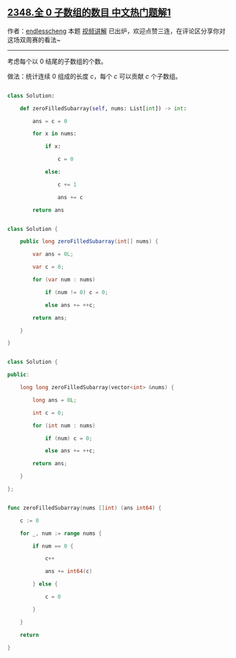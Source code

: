 ## [2348.全 0 子数组的数目 中文热门题解1](https://leetcode.cn/problems/number-of-zero-filled-subarrays/solutions/100000/by-endlesscheng-men8)

作者：[endlesscheng](https://leetcode.cn/u/endlesscheng)
本题 [视频讲解](https://www.bilibili.com/video/BV16e4y1Q73o) 已出炉，欢迎点赞三连，在评论区分享你对这场双周赛的看法~

---

考虑每个以 $0$ 结尾的子数组的个数。

做法：统计连续 $0$ 组成的长度 $c$，每个 $c$ 可以贡献 $c$ 个子数组。

```py [sol1-Python3]
class Solution:
    def zeroFilledSubarray(self, nums: List[int]) -> int:
        ans = c = 0
        for x in nums:
            if x:
                c = 0
            else:
                c += 1
                ans += c
        return ans
```

```java [sol1-Java]
class Solution {
    public long zeroFilledSubarray(int[] nums) {
        var ans = 0L;
        var c = 0;
        for (var num : nums)
            if (num != 0) c = 0;
            else ans += ++c;
        return ans;
    }
}
```

```cpp [sol1-C++]
class Solution {
public:
    long long zeroFilledSubarray(vector<int> &nums) {
        long ans = 0L;
        int c = 0;
        for (int num : nums)
            if (num) c = 0;
            else ans += ++c;
        return ans;
    }
};
```

```go [sol1-Go]
func zeroFilledSubarray(nums []int) (ans int64) {
	c := 0
	for _, num := range nums {
		if num == 0 {
			c++
			ans += int64(c)
		} else {
			c = 0
		}
	}
	return
}
```